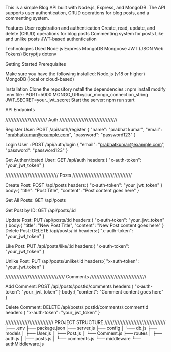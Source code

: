 This is a simple Blog API built with Node.js, Express, and MongoDB. The API supports user authentication, CRUD operations for blog posts, and a commenting system.

Features
  User registration and authentication
  Create, read, update, and delete (CRUD) operations for blog posts
  Commenting system for posts
  Like and unlike posts
  JWT-based authentication
  
Technologies Used
  Node.js
  Express
  MongoDB
  Mongoose
  JWT (JSON Web Tokens)
  Bcryptjs
  dotenv
  
Getting Started
Prerequisites

Make sure you have the following installed:
Node.js (v18 or higher)
MongoDB (local or cloud-based)

Installation
Clone the repository
nstall the dependencies : npm install
modify .env file :
          PORT=5000
          MONGO_URI=your_mongo_connection_string
          JWT_SECRET=your_jwt_secret
Start the server:  npm run start


API Endpoints

//////////////////////////      Auth     ////////////////////////////////////

Register User:  POST /api/auth/register
                {
                  "name": "prabhat kumar",
                  "email": "prabhatkumar@example.com",
                  "password": "password123"
                }
                
Login User :   POST /api/auth/login
               {
                  "email": "prabhatkumar@example.com",
                  "password": "password123"
                }

Get Authenticated User: GET /api/auth
        headers:{
                  "x-auth-token": "your_jwt_token"
                }

/////////////////////////////////       Posts       /////////////////////////////////////

Create Post:   POST /api/posts
              headers:{
                        "x-auth-token": "your_jwt_token"
                      }
              body:{
                      "title": "Post Title",
                      "content": "Post content goes here"
                    }

Get All Posts:   GET /api/posts

Get Post by ID:  GET /api/posts/:id

Update Post:     PUT /api/posts/:id
              headers:{
                        "x-auth-token": "your_jwt_token"
                      }
              body:{
                      "title": "New Post Title",
                      "content": "New Post content goes here"
                    }
Delete Post:    DELETE /api/posts/:id
              headers:{
                        "x-auth-token": "your_jwt_token"
                      }

Like Post:       PUT /api/posts/like/:id
               headers:{
                        "x-auth-token": "your_jwt_token"
                      }

Unlike Post:     PUT /api/posts/unlike/:id
               headers:{
                        "x-auth-token": "your_jwt_token"
                      }






/////////////////////////////////////       Comments      ///////////////////////////////////

Add Comment:     POST /api/posts/:postId/comments
               headers:{
                          "x-auth-token": "your_jwt_token"
                        }
                body:{
                        "content": "Comment content goes here"
                      }

Delete Comment:   DELETE /api/posts/:postId/comments/:commentId
                  headers:{
                        "x-auth-token": "your_jwt_token"
                      }






//////////////////////////////   PROJECT STRUCTURE //////////////////////////////////////
              ├── .env
              ├── package.json
              ├── server.js
              ├── config
              │   └── db.js
              ├── models
              │   ├── User.js
              │   ├── Post.js
              │   └── Comment.js
              ├── routes
              │   ├── auth.js
              │   ├── posts.js
              │   └── comments.js
              └── middleware
                  └── authMiddleware.js







